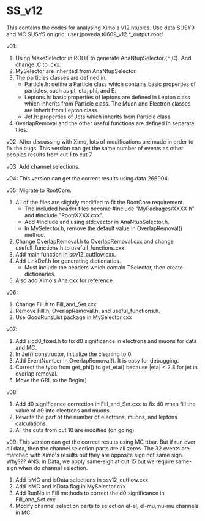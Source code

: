 # SS_v12
This contains the codes for analysing Ximo's v12 ntuples.
Use data SUSY9 and MC SUSY5 on grid: user.jpoveda.t0609_v12.*_output.root/

v01:
1. Using MakeSelector in ROOT to generate AnaNtupSelector.{h,C}. And change .C to .cxx.
2. MySelector are inherited from AnaNtupSelector.
3. The particles classes are defined in:
   - Particle.h: define a Particle class which contains basic properties of particles, such as pt, eta, phi, and E.
   - Leptons.h: basic properties of leptons are defined in Lepton class which inherits from Particle class. The Muon and Electron classes are inherit from Lepton class.
   - Jet.h: properties of Jets which inherits from Particle class.
4. OverlapRemoval and the other useful functions are defined in separate files.

v02:
After discussing with Ximo, lots of modifications are made in order to fix the bugs. This version can get the same number of events as other peoples results from cut 1 to cut 7.

v03:
Add channel selections.

v04:
This version can get the correct results using data 266904.

v05:
Migrate to RootCore. 
1. All of the files are slightly modified to fit the RootCore requirement.
   - The included header files become #include "MyPackages/XXXX.h" and #include "Root/XXXX.cxx".
   - Add #include <vector> and using std::vector in AnaNtupSelector.h.
   - In MySelector.h, remove the default value in OverlapRemoval() method.
2. Change OverlapRemoval.h to OverlapRemoval.cxx and change usefull_functions.h to usefull_functions.cxx.
3. Add main function in ssv12_cutflow.cxx.
4. Add LinkDef.h for generating dictionaries.
   - Must include the headers which contain TSelector, then create dictionaries.
5. Also add Ximo's Ana.cxx for reference.

v06:
1. Change Fill.h to Fill_and_Set.cxx
2. Remove Fill.h, OverlapRemoval.h, and useful_functions.h.
3. Use GoodRunsList package in MySelector.cxx

v07:
1. Add sigd0_fixed.h to fix d0 significance in electrons and muons for data and MC.
2. In Jet() constructor, initialize the cleaning to 0.
3. Add EventNumber in OverlapRemoval(). It is easy for debugging.
4. Correct the typo from get_phi() to get_eta() because |eta| < 2.8 for jet in overlap removal.
5. Move the GRL to the Begin()

v08:
1. Add d0 significance correction in Fill_and_Set.cxx to fix d0 when fill the value of d0 into electrons and muons.
2. Rewrite the part of the number of electrons, muons, and leptons calculations.
3. All the cuts from cut 10 are modified (on going).

v09:
This version can get the correct results using MC ttbar. But if run over all data, then the channel selection parts are all zeros.
The 32 events are matched with Ximo's results but they are opposite sign not same sign. Why???
ANS: in Data, we apply same-sign at cut 15 but we require same-sign when do channel selection.

1. Add isMC and isData selections in ssv12_cutflow.cxx
2. Add isMC and isData flag in MySelector.cxx
3. Add RunNb in Fill methods to correct the d0 significance in Fill_and_Set.cxx
4. Modify channel selection parts to selection el-el, el-mu,mu-mu channels in MC.
